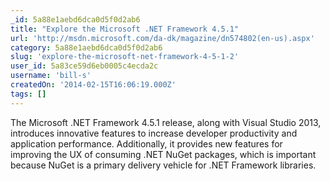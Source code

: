 ```yaml
---
_id: 5a88e1aebd6dca0d5f0d2ab6
title: "Explore the Microsoft .NET Framework 4.5.1"
url: 'http://msdn.microsoft.com/da-dk/magazine/dn574802(en-us).aspx'
category: 5a88e1aebd6dca0d5f0d2ab6
slug: 'explore-the-microsoft-net-framework-4-5-1-2'
user_id: 5a83ce59d6eb0005c4ecda2c
username: 'bill-s'
createdOn: '2014-02-15T16:06:19.000Z'
tags: []
---
```


The Microsoft .NET Framework 4.5.1 release, along with Visual Studio 2013, introduces innovative features to increase developer productivity and application performance. Additionally, it provides new features for improving the UX of consuming .NET NuGet packages, which is important because NuGet is a primary delivery vehicle for .NET Framework libraries.

